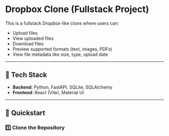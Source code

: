 # Dropbox Clone (Fullstack Project)

This is a fullstack Dropbox-like clone where users can:
- Upload files
- View uploaded files
- Download files
- Preview supported formats (text, images, PDFs)
- View file metadata like size, type, upload date

---

## 🔧 Tech Stack

- **Backend**: Python, FastAPI, SQLite, SQLAlchemy
- **Frontend**: React (Vite), Material UI

---

## 🚀 Quickstart

### 1️⃣ Clone the Repository
